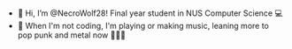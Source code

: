- 👋 Hi, I’m @NecroWolf28! Final year student in NUS Computer Science 💻
- 👀 When I'm not coding, I'm playing or making music, leaning more to pop punk and metal now 🤘🤘🤘

<!---
NecroWolf28/NecroWolf28 is a ✨ special ✨ repository because its `README.md` (this file) appears on your GitHub profile.
You can click the Preview link to take a look at your changes.
--->
